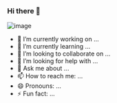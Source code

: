 ### Hi there 👋

<!--
**EstradaJavier/EstradaJavier** is a ✨ _special_ ✨ repository because its `README.md` (this file) appears on your GitHub profile.
-->
![image](https://damajdesprodes509.files.wordpress.com/2013/03/triathlon-banner.gif?w=508&zoom=2)


- 🔭 I’m currently working on ...  
- 🌱 I’m currently learning ...
- 👯 I’m looking to collaborate on ...
- 🤔 I’m looking for help with ...
- 💬 Ask me about ...
- 📫 How to reach me: ...
- 😄 Pronouns: ...
- ⚡ Fun fact: ...

